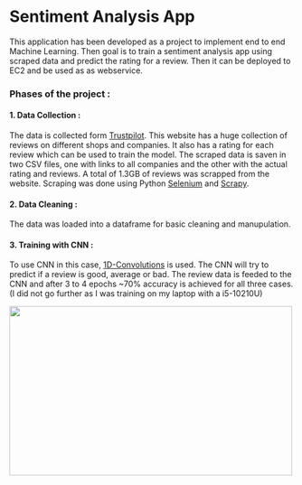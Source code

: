 # Sentiment Analysis App 
This application has been developed as a project to implement end to end Machine Learning. Then goal is to train a sentiment analysis app using scraped data and predict the rating for a review. Then it can be deployed to EC2 and be used as as webservice. 

### Phases of the project :
#### 1. Data Collection : 
The data is collected form [Trustpilot](https://www.trustpilot.com/). This website has a huge collection of reviews on different shops and companies. It also has a rating for each review which can be used to train the model. The scraped data is saven in two CSV files, one with links to all companies and the other with the actual rating and reviews. A total of 1.3GB of reviews was scrapped from the website. Scraping was done using Python [Selenium](https://selenium-python.readthedocs.io/) and [Scrapy](https://scrapy.org/).
#### 2. Data Cleaning :
The data was loaded into a dataframe for basic cleaning and manupulation.
#### 3. Training with CNN :
To use CNN in this case, [1D-Convolutions](https://towardsdatascience.com/understanding-1d-and-3d-convolution-neural-network-keras-9d8f76e29610) is used. The CNN will try to predict if a review is good, average or bad. The review data is feeded to the CNN and after 3 to 4 epochs ~70% accuracy is achieved for all three cases. (I did not go further as I was training on my laptop with a i5-10210U)

<img src="https://github.com/abhi094/SentimentAnalysis-Project/blob/master/src/training/Annotation%202020-07-30%20143806.png" height="300" width="500">
